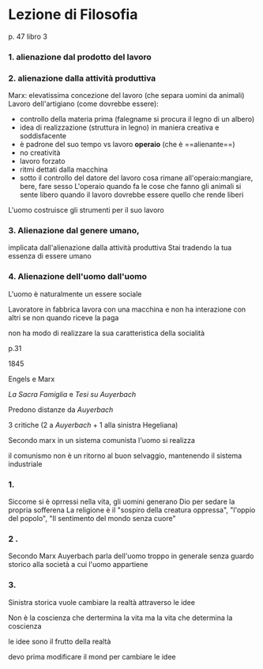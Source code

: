 # Lezione di Filosofia


p. 47 libro 3

### 1. alienazione dal prodotto del lavoro
### 2. alienazione dalla attività produttiva
Marx: elevatissima concezione del lavoro (che separa uomini da animali)
Lavoro dell'artigiano (come dovrebbe essere):
* controllo della materia prima (falegname si procura il legno di un albero)
* idea di realizzazione (struttura in legno) in maniera creativa e soddisfacente
* è padrone del suo tempo
vs lavoro **operaio** (che è ==alienante==)
* no creatività
* lavoro forzato
* ritmi dettati dalla macchina
* sotto il controllo del datore del lavoro
cosa rimane all'operaio:mangiare, bere, fare sesso
L'operaio quando fa le cose che fanno gli animali si sente libero 	quando il lavoro dovrebbe essere quello che rende liberi

L'uomo costruisce gli strumenti per il suo lavoro

### 3. Alienazione dal genere umano,
 implicata dall'alienazione dalla attività produttiva
Stai tradendo la tua essenza di essere umano



### 4. Alienazione dell'uomo dall'uomo
L'uomo è naturalmente un essere sociale

Lavoratore in fabbrica lavora con una macchina e non ha interazione con altri se non quando riceve la paga

non ha modo di realizzare la sua caratteristica della socialità


p.31

1845

Engels e Marx

_La Sacra Famiglia_ e _Tesi su Auyerbach_ 

Predono distanze da _Auyerbach_

$3$ critiche ($2$ a _Auyerbach_ + $1$ alla sinistra Hegeliana)

Secondo marx in un sistema comunista l'uomo si realizza

il comunismo non è un ritorno al buon selvaggio, mantenendo il sistema industriale


### 1.
Siccome si è oprressi nella vita, gli uomini generano Dio per sedare la propria sofferena
La religione è il "sospiro della creatura oppressa", "l'oppio del popolo", "Il sentimento del mondo senza cuore"



### 2 .
Secondo Marx Auyerbach parla dell'uomo troppo in generale senza guardo storico alla società a cui l'uomo appartiene

### 3.

Sinistra storica vuole cambiare la realtà attraverso le idee

Non è la coscienza che dertermina la vita ma la vita che determina la coscienza


le idee sono il frutto della realtà

devo prima modificare il mond per cambiare le idee
<!--stackedit_data:
eyJoaXN0b3J5IjpbMTM2MTE1ODE3NywxMTQyNjcxMDI3LC03Mj
Y4NDM4MTAsMjYwMTI4MjQzXX0=
-->